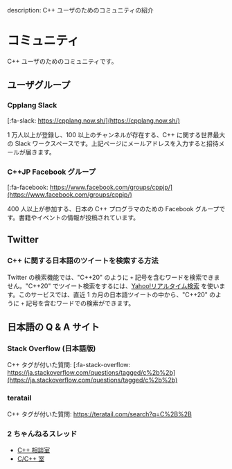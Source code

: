 description: C++ ユーザのためのコミュニティの紹介

# コミュニティ

C++ ユーザのためのコミュニティです。

## ユーザグループ

### Cpplang Slack
[:fa-slack: https://cpplang.now.sh/](https://cpplang.now.sh/)

1 万人以上が登録し、100 以上のチャンネルが存在する、C++ に関する世界最大の Slack ワークスペースです。上記ページにメールアドレスを入力すると招待メールが届きます。

### C++JP Facebook グループ
[:fa-facebook: https://www.facebook.com/groups/cppjp/](https://www.facebook.com/groups/cppjp/)

400 人以上が参加する、日本の C++ プログラマのための Facebook グループです。書籍やイベントの情報が投稿されています。


## Twitter

### C++ に関する日本語のツイートを検索する方法
Twitter の検索機能では、"C++20" のように `+` 記号を含むワードを検索できません。"C++20" でツイート検索をするには、[Yahoo!リアルタイム検索](https://search.yahoo.co.jp/realtime/search?p=C%2B%2B20&ei=UTF-8) を使います。このサービスでは、直近 1 カ月の日本語ツイートの中から、"C++20" のように `+` 記号を含むワードでの検索ができます。


## 日本語の Q & A サイト

### Stack Overflow (日本語版)
C++ タグが付いた質問: [:fa-stack-overflow: https://ja.stackoverflow.com/questions/tagged/c%2b%2b](https://ja.stackoverflow.com/questions/tagged/c%2b%2b)

### teratail
C++ タグが付いた質問: https://teratail.com/search?q=C%2B%2B

### 2 ちゃんねるスレッド
- [C++ 相談室](https://www.google.co.jp/search?q=site%3Ahttps%3A%2F%2Fmevius.5ch.net+%22C%2B%2B%E7%9B%B8%E8%AB%87%E5%AE%A4%22)
- [C/C++ 室](https://www.google.com/search?q=site%3Ahttps%3A%2F%2Fmevius.5ch.net+%22C%2FC%2B%2B%E5%AE%A4%22)
